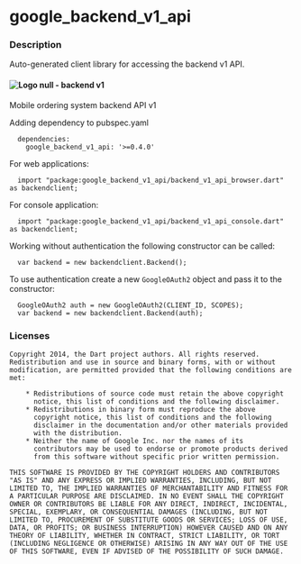 # google_backend_v1_api

### Description

Auto-generated client library for accessing the backend v1 API.

#### ![Logo](http://www.google.com/images/icons/product/search-16.gif) null - backend v1

Mobile ordering system backend API v1

Adding dependency to pubspec.yaml

```
  dependencies:
    google_backend_v1_api: '>=0.4.0'
```

For web applications:

```
  import "package:google_backend_v1_api/backend_v1_api_browser.dart" as backendclient;
```

For console application:

```
  import "package:google_backend_v1_api/backend_v1_api_console.dart" as backendclient;
```

Working without authentication the following constructor can be called:

```
  var backend = new backendclient.Backend();
```

To use authentication create a new `GoogleOAuth2` object and pass it to the constructor:


```
  GoogleOAuth2 auth = new GoogleOAuth2(CLIENT_ID, SCOPES);
  var backend = new backendclient.Backend(auth);
```

### Licenses

```
Copyright 2014, the Dart project authors. All rights reserved.
Redistribution and use in source and binary forms, with or without
modification, are permitted provided that the following conditions are
met:

    * Redistributions of source code must retain the above copyright
      notice, this list of conditions and the following disclaimer.
    * Redistributions in binary form must reproduce the above
      copyright notice, this list of conditions and the following
      disclaimer in the documentation and/or other materials provided
      with the distribution.
    * Neither the name of Google Inc. nor the names of its
      contributors may be used to endorse or promote products derived
      from this software without specific prior written permission.

THIS SOFTWARE IS PROVIDED BY THE COPYRIGHT HOLDERS AND CONTRIBUTORS
"AS IS" AND ANY EXPRESS OR IMPLIED WARRANTIES, INCLUDING, BUT NOT
LIMITED TO, THE IMPLIED WARRANTIES OF MERCHANTABILITY AND FITNESS FOR
A PARTICULAR PURPOSE ARE DISCLAIMED. IN NO EVENT SHALL THE COPYRIGHT
OWNER OR CONTRIBUTORS BE LIABLE FOR ANY DIRECT, INDIRECT, INCIDENTAL,
SPECIAL, EXEMPLARY, OR CONSEQUENTIAL DAMAGES (INCLUDING, BUT NOT
LIMITED TO, PROCUREMENT OF SUBSTITUTE GOODS OR SERVICES; LOSS OF USE,
DATA, OR PROFITS; OR BUSINESS INTERRUPTION) HOWEVER CAUSED AND ON ANY
THEORY OF LIABILITY, WHETHER IN CONTRACT, STRICT LIABILITY, OR TORT
(INCLUDING NEGLIGENCE OR OTHERWISE) ARISING IN ANY WAY OUT OF THE USE
OF THIS SOFTWARE, EVEN IF ADVISED OF THE POSSIBILITY OF SUCH DAMAGE.
```
